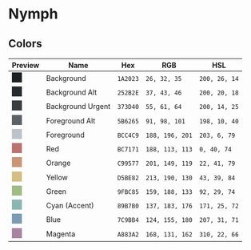 # Nymph

## Colors

| Preview                                              | Name              | Hex      | RGB             | HSL           |
| ---------------------------------------------------- | ----------------- | -------- | --------------- | ------------- |
| <img width="20" src='assets/background.png'/>        | Background        | `1A2023` | `26, 32, 35`    | `200, 26, 14` |
| <img width="20" src='assets/background_alt.png'/>    | Background Alt    | `252B2E` | `37, 43, 46`    | `200, 20, 18` |
| <img width="20" src='assets/background_urgent.png'/> | Background Urgent | `373D40` | `55, 61, 64`    | `200, 14, 25` |
| <img width="20" src='assets/foreground_alt.png'/>    | Foreground Alt    | `5B6265` | `91, 98, 101`   | `198, 10, 40` |
| <img width="20" src='assets/foreground.png'/>        | Foreground        | `BCC4C9` | `188, 196, 201` | `203, 6, 79`  |
| <img width="20" src='assets/red.png'/>               | Red               | `BC7171` | `188, 113, 113` | `0, 40, 74`   |
| <img width="20" src='assets/orange.png'/>            | Orange            | `C99577` | `201, 149, 119` | `22, 41, 79`  |
| <img width="20" src='assets/yellow.png'/>            | Yellow            | `D5BE82` | `213, 190, 130` | `43, 39, 84`  |
| <img width="20" src='assets/green.png'/>             | Green             | `9FBC85` | `159, 188, 133` | `92, 29, 74`  |
| <img width="20" src='assets/cyan.png'/>              | Cyan (Accent)     | `89B7B0` | `137, 183, 176` | `171, 25, 72` |
| <img width="20" src='assets/blue.png'/>              | Blue              | `7C9BB4` | `124, 155, 180` | `207, 31, 71` |
| <img width="20" src='assets/magenta.png'/>           | Magenta           | `A883A2` | `168, 131, 162` | `310, 22, 66` |
